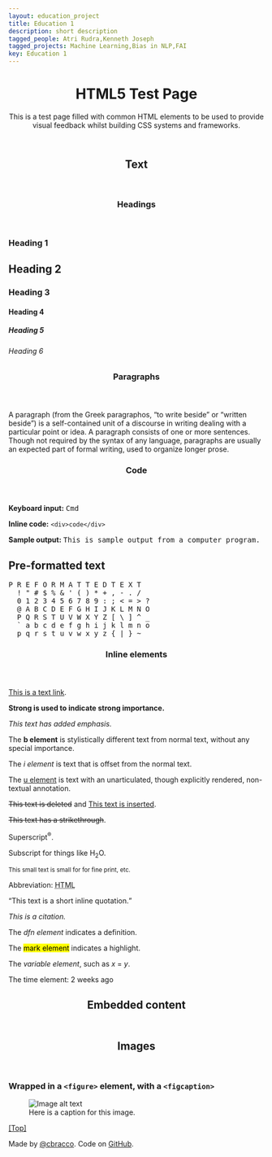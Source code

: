 ```yaml
---
layout: education_project
title: Education 1
description: short description
tagged_people: Atri Rudra,Kenneth Joseph
tagged_projects: Machine Learning,Bias in NLP,FAI
key: Education 1
---
```

<div id="top" class="page" role="document">
      <header role="banner">
        <h1>HTML5 Test Page</h1>
        <p>This is a test page filled with common HTML elements to be used to provide visual feedback whilst building CSS systems and frameworks.</p>
      </header>
      <main role="main">
        <section id="text">
          <header><h1>Text</h1></header>
          <article id="text__headings">
            <header>
              <h1>Headings</h1>
            </header>
            <div>
              <h1>Heading 1</h1>
              <h2>Heading 2</h2>
              <h3>Heading 3</h3>
              <h4>Heading 4</h4>
              <h5>Heading 5</h5>
              <h6>Heading 6</h6>
            </div>
          </article>
          <article id="text__paragraphs">
            <header><h1>Paragraphs</h1></header>
            <div>
              <p>A paragraph (from the Greek paragraphos, “to write beside” or “written beside”) is a self-contained unit of a discourse in writing dealing with a particular point or idea. A paragraph consists of one or more sentences. Though not required by the syntax of any language, paragraphs are usually an expected part of formal writing, used to organize longer prose.</p>
            </div>
          </article>
          <article id="text__code">
            <header><h1>Code</h1></header>
            <div>
              <p><strong>Keyboard input:</strong> <kbd>Cmd</kbd></p>
              <p><strong>Inline code:</strong> <code>&lt;div&gt;code&lt;/div&gt;</code></p>
              <p><strong>Sample output:</strong> <samp>This is sample output from a computer program.</samp></p>
              <h2>Pre-formatted text</h2>
              <pre>P R E F O R M A T T E D T E X T
  ! " # $ % &amp; ' ( ) * + , - . /
  0 1 2 3 4 5 6 7 8 9 : ; &lt; = &gt; ?
  @ A B C D E F G H I J K L M N O
  P Q R S T U V W X Y Z [ \ ] ^ _
  ` a b c d e f g h i j k l m n o
  p q r s t u v w x y z { | } ~ </pre>
            </div>
          </article>
          <article id="text__inline">
            <header><h1>Inline elements</h1></header>
            <div>
              <p><a href="#!">This is a text link</a>.</p>
              <p><strong>Strong is used to indicate strong importance.</strong></p>
              <p><em>This text has added emphasis.</em></p>
              <p>The <b>b element</b> is stylistically different text from normal text, without any special importance.</p>
              <p>The <i>i element</i> is text that is offset from the normal text.</p>
              <p>The <u>u element</u> is text with an unarticulated, though explicitly rendered, non-textual annotation.</p>
              <p><del>This text is deleted</del> and <ins>This text is inserted</ins>.</p>
              <p><s>This text has a strikethrough</s>.</p>
              <p>Superscript<sup>®</sup>.</p>
              <p>Subscript for things like H<sub>2</sub>O.</p>
              <p><small>This small text is small for for fine print, etc.</small></p>
              <p>Abbreviation: <abbr title="HyperText Markup Language">HTML</abbr></p>
              <p><q cite="https://developer.mozilla.org/en-US/docs/HTML/Element/q">This text is a short inline quotation.</q></p>
              <p><cite>This is a citation.</cite></p>
              <p>The <dfn>dfn element</dfn> indicates a definition.</p>
              <p>The <mark>mark element</mark> indicates a highlight.</p>
              <p>The <var>variable element</var>, such as <var>x</var> = <var>y</var>.</p>
              <p>The time element: <time datetime="2013-04-06T12:32+00:00">2 weeks ago</time></p>
            </div>
          </article>
        </section>
        <section id="embedded">
          <header><h1>Embedded content</h1></header>
          <article id="embedded__images">
            <header><h2>Images</h2></header>
            <div>
              <h3>Wrapped in a <code>&lt;figure&gt;</code> element, with a <code>&lt;figcaption&gt;</code></h3>
              <figure>
                <img src="http://placekitten.com/420/420" alt="Image alt text">
                <figcaption>Here is a caption for this image.</figcaption>
              </figure>
            </div>
            <footer><p><a href="#top">[Top]</a></p></footer>
          </article>
        </section>
      </main>
      <footer role="contentinfo">
        <p>Made by <a href="http://twitter.com/cbracco">@cbracco</a>. Code on <a href="http://github.com/cbracco/html5-test-page">GitHub</a>.</p>
      </footer>
    </div>